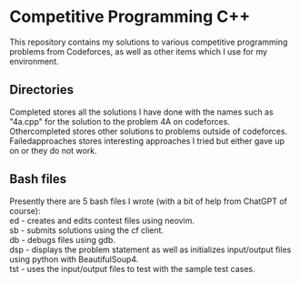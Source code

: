 #  Competitive Programming C++

This repository contains my solutions to various competitive programming problems from Codeforces, as well as other items which I use for my environment.


## Directories
Completed stores all the solutions I have done with the names such as "4a.cpp" for the solution to the problem 4A on codeforces.    
Othercompleted stores other solutions to problems outside of codeforces.  
Failedapproaches stores interesting approaches I tried but either gave up on or they do not work.  



## Bash files

Presently there are 5 bash files I wrote (with a bit of help from ChatGPT of course):  
ed - creates and edits contest files using neovim.  
sb - submits solutions using the cf client.  
db - debugs files using gdb.  
dsp - displays the problem statement as well as initializes input/output files using python with BeautifulSoup4.  
tst - uses the input/output files to test with the sample test cases.   

